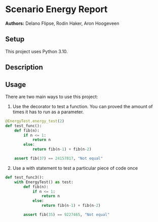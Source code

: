 # Scenario Energy Report

**Authors:** Delano Flipse, Rodin Haker, Aron Hoogeveen


## Setup

This project uses Python 3.10.

## Description

<!-- TODO add project description -->

## Usage

There are two main ways to use this project:

1. Use the decorator to test a function. You can proved the amount of times it has to run as a parameter.

``` python
@EnergyTest.energy_test(2)
def test_func():
    def fib(n):
        if n <= 1:
            return n
        else:
            return fib(n-1) + fib(n-2)

    assert fib(37) == 24157817, "Not equal"
```

2. Use a with statement to test a particular piece of code once

``` python
def test_func3():
    with EnergyTest() as test:
        def fib(n):
            if n <= 1:
                return n
            else:
                return fib(n-1) + fib(n-2)

        assert fib(35) == 9227465, "Not equal"
```